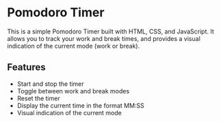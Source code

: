 # Pomodoro Timer

This is a simple Pomodoro Timer built with HTML, CSS, and JavaScript. It allows you to track your work and break times, and provides a visual indication of the current mode (work or break).

## Features

-   Start and stop the timer
-   Toggle between work and break modes
-   Reset the timer
-   Display the current time in the format MM:SS
-   Visual indication of the current mode

